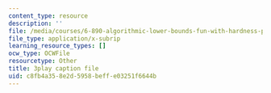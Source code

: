```yaml
---
content_type: resource
description: ''
file: /media/courses/6-890-algorithmic-lower-bounds-fun-with-hardness-proofs-fall-2014/c8fb4a358e2d5958beffe03251f6644b_KvBk_u8NNp4.vtt
file_type: application/x-subrip
learning_resource_types: []
ocw_type: OCWFile
resourcetype: Other
title: 3play caption file
uid: c8fb4a35-8e2d-5958-beff-e03251f6644b
---
```

